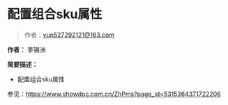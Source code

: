 # 配置组合sku属性

> 作者：yun527292121@163.com

**作者：** 李锡洲

    
**简要描述：** 

- 配置组合sku属性

参见：https://www.showdoc.com.cn/ZhPms?page_id=5315364371722206